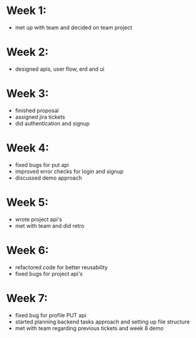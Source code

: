 # Week 1:
* met up with team and decided on team project

# Week 2:
* designed apis, user flow, erd and ui

# Week 3:
* finished proposal
* assigned jira tickets
* did authentication and signup

# Week 4:
* fixed bugs for put api
* improved error checks for login and signup
* discussed demo approach

# Week 5:
* wrote project api's
* met with team and did retro

# Week 6:
* refactored code for better reusability
* fixed bugs for project api's

# Week 7:
* fixed bug for profile PUT api
* started planning backend tasks approach and setting up file structure
* met with team regarding previous tickets and week 8 demo